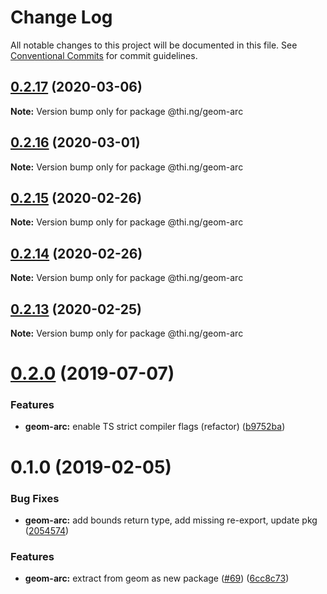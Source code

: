 # Change Log

All notable changes to this project will be documented in this file.
See [Conventional Commits](https://conventionalcommits.org) for commit guidelines.

## [0.2.17](https://github.com/thi-ng/umbrella/compare/@thi.ng/geom-arc@0.2.16...@thi.ng/geom-arc@0.2.17) (2020-03-06)

**Note:** Version bump only for package @thi.ng/geom-arc





## [0.2.16](https://github.com/thi-ng/umbrella/compare/@thi.ng/geom-arc@0.2.15...@thi.ng/geom-arc@0.2.16) (2020-03-01)

**Note:** Version bump only for package @thi.ng/geom-arc





## [0.2.15](https://github.com/thi-ng/umbrella/compare/@thi.ng/geom-arc@0.2.14...@thi.ng/geom-arc@0.2.15) (2020-02-26)

**Note:** Version bump only for package @thi.ng/geom-arc





## [0.2.14](https://github.com/thi-ng/umbrella/compare/@thi.ng/geom-arc@0.2.13...@thi.ng/geom-arc@0.2.14) (2020-02-26)

**Note:** Version bump only for package @thi.ng/geom-arc





## [0.2.13](https://github.com/thi-ng/umbrella/compare/@thi.ng/geom-arc@0.2.12...@thi.ng/geom-arc@0.2.13) (2020-02-25)

**Note:** Version bump only for package @thi.ng/geom-arc





# [0.2.0](https://github.com/thi-ng/umbrella/compare/@thi.ng/geom-arc@0.1.17...@thi.ng/geom-arc@0.2.0) (2019-07-07)

### Features

* **geom-arc:** enable TS strict compiler flags (refactor) ([b9752ba](https://github.com/thi-ng/umbrella/commit/b9752ba))

# 0.1.0 (2019-02-05)

### Bug Fixes

* **geom-arc:** add bounds return type, add missing re-export, update pkg ([2054574](https://github.com/thi-ng/umbrella/commit/2054574))

### Features

* **geom-arc:** extract from geom as new package ([#69](https://github.com/thi-ng/umbrella/issues/69)) ([6cc8c73](https://github.com/thi-ng/umbrella/commit/6cc8c73))
